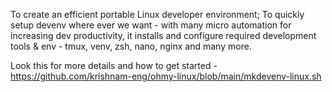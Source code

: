 To create an efficient portable Linux developer environment; To quickly setup devenv where ever we want - with many micro automation for increasing dev productivity, it installs and configure required development tools & env - tmux, venv, zsh, nano, nginx and many more.


Look this for more details and how to get started - https://github.com/krishnam-eng/ohmy-linux/blob/main/mkdevenv-linux.sh
